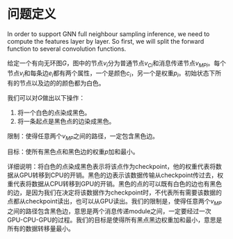 
# 问题定义
In order to support GNN full neighbour sampling inference, we need to compute the features layer by layer. So first, we will split the forward function to several convolution functions. 

给定一个有向无环图$G$，图中的节点$v_i$分为普通节点$v_{Ci}$和消息传递节点$v_{MPi}$。每个节点$v_i$和每条边$e_i$都有两个属性，一个是颜色$c_{i}$，另一个是权重$p_i$。初始状态下所有的节点以及边的的颜色都为白色。

我们可以对$G$做出以下操作：

1. 将一个白色的点染成黑色。
2. 将一条起点是黑色点的边染成黑色。

限制：使得任意两个$v_{MP}$之间的路径，一定包含黑色边。

目标：使所有黑色点和黑色边的权重$p$加和最小。


详细说明：将白色的点染成黑色表示将该点作为checkpoint，他的权重代表将数据从GPU转移到CPU的开销。黑色的边表示该数据传输从checkpoint传过去，权重代表将数据从CPU转移到GPU的开销。黑色的点的可以既有白色的边也有黑色的边，是因为我们在决定将该数据作为checkpoint时，不代表所有需要该数据的点都从checkpoint读出，也可以从GPU读出。我们的限制是，使得任意两个$v_{MP}$之间的路径包含黑色边，意思是两个消息传递module之间，一定要经过一次GPU-CPU-GPU的过程。我们的目标是使得所有黑点黑边权重加和最小，意思是所有的数据转移量最小。
